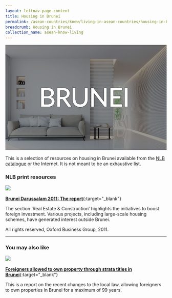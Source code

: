 ```yaml
---
layout: leftnav-page-content
title: Housing in Brunei
permalink: /asean-countries/know/living-in-asean-countries/housing-in-brunei/
breadcrumb: Housing in Brunei
collection_name: asean-know-living
---
```


<img src="/images/asean-living/ASEAN-Brunei-Housing-Cover.jpg" alt="Housing in Brunei banner" style="width:800px;" />

This is a selection of resources on housing in Brunei available from the [NLB catalogue](http://catalogue.nlb.gov.sg/) or the Internet.  It is not meant to be an exhaustive list.

### **NLB print resources**

<img src="/images/book-covers/Brunei-Darussalam-2011-The-report.png" style="width:150px;" />

[**Brunei Darussalam 2011: The report**](http://eservice.nlb.gov.sg/item_holding.aspx?bid=14686531){:target="_blank"}

The section ‘Real Estate & Construction’ highlights the initiatives to boost foreign investment. Various projects, including large-scale housing schemes, have generated interest outside Brunei.

All rights reserved, Oxford Business Group, 2011.

---

### **You may also like**

<img src="/images/resources/Article 1.jpg" style="width:180px;" />

[**Foreigners allowed to own property through strata titles in Brunei**](http://news.xinhuanet.com/english/2017-08/17/c_136534000.htm){:target="_blank"}

This is a report on the recent changes to the local law, allowing foreigners to own properties in Brunei for a maximum of 99 years.

